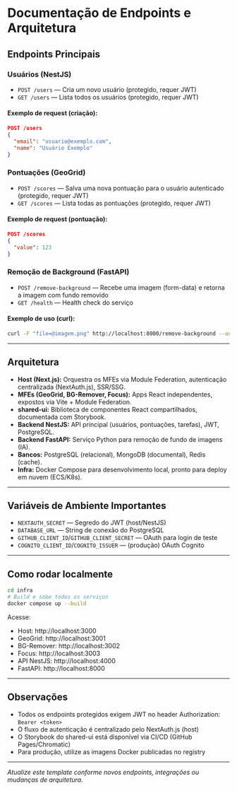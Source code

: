 # Documentação de Endpoints e Arquitetura

## Endpoints Principais

### Usuários (NestJS)

- `POST /users` — Cria um novo usuário (protegido, requer JWT)
- `GET /users` — Lista todos os usuários (protegido, requer JWT)

#### Exemplo de request (criação):

```json
POST /users
{
  "email": "usuario@exemplo.com",
  "name": "Usuário Exemplo"
}
```

### Pontuações (GeoGrid)

- `POST /scores` — Salva uma nova pontuação para o usuário autenticado (protegido, requer JWT)
- `GET /scores` — Lista todas as pontuações (protegido, requer JWT)

#### Exemplo de request (pontuação):

```json
POST /scores
{
  "value": 123
}
```

### Remoção de Background (FastAPI)

- `POST /remove-background` — Recebe uma imagem (form-data) e retorna a imagem com fundo removido
- `GET /health` — Health check do serviço

#### Exemplo de uso (curl):

```bash
curl -F "file=@imagem.png" http://localhost:8000/remove-background --output sem-fundo.png
```

---

## Arquitetura

- **Host (Next.js):** Orquestra os MFEs via Module Federation, autenticação centralizada (NextAuth.js), SSR/SSG.
- **MFEs (GeoGrid, BG-Remover, Focus):** Apps React independentes, expostos via Vite + Module Federation.
- **shared-ui:** Biblioteca de componentes React compartilhados, documentada com Storybook.
- **Backend NestJS:** API principal (usuários, pontuações, tarefas), JWT, PostgreSQL.
- **Backend FastAPI:** Serviço Python para remoção de fundo de imagens (IA).
- **Bancos:** PostgreSQL (relacional), MongoDB (documental), Redis (cache).
- **Infra:** Docker Compose para desenvolvimento local, pronto para deploy em nuvem (ECS/K8s).

---

## Variáveis de Ambiente Importantes

- `NEXTAUTH_SECRET` — Segredo do JWT (host/NestJS)
- `DATABASE_URL` — String de conexão do PostgreSQL
- `GITHUB_CLIENT_ID`/`GITHUB_CLIENT_SECRET` — OAuth para login de teste
- `COGNITO_CLIENT_ID`/`COGNITO_ISSUER` — (produção) OAuth Cognito

---

## Como rodar localmente

```bash
cd infra
# Build e sobe todos os serviços
docker compose up --build
```

Acesse:

- Host: http://localhost:3000
- GeoGrid: http://localhost:3001
- BG-Remover: http://localhost:3002
- Focus: http://localhost:3003
- API NestJS: http://localhost:4000
- FastAPI: http://localhost:8000

---

## Observações

- Todos os endpoints protegidos exigem JWT no header Authorization: `Bearer <token>`
- O fluxo de autenticação é centralizado pelo NextAuth.js (host)
- O Storybook do shared-ui está disponível via CI/CD (GitHub Pages/Chromatic)
- Para produção, utilize as imagens Docker publicadas no registry

---

_Atualize este template conforme novos endpoints, integrações ou mudanças de arquitetura._
